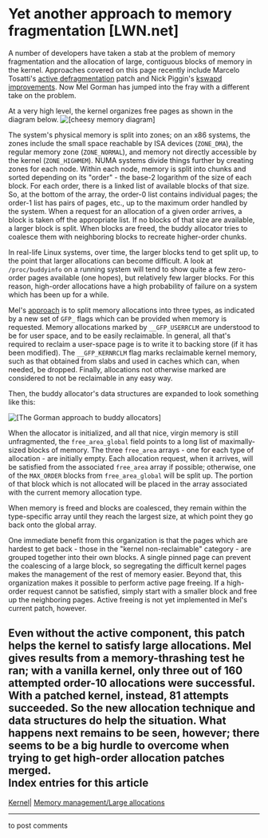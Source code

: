 # Yet another approach to memory fragmentation [LWN.net]

A number of developers have taken a stab at the problem of memory fragmentation and the allocation of large, contiguous blocks of memory in the kernel. Approaches covered on this page recently include Marcelo Tosatti's [active defragmentation](/Articles/105021/) patch and Nick Piggin's [kswapd improvements](/Articles/101230/). Now Mel Gorman has jumped into the fray with a different take on the problem. 

At a very high level, the kernel organizes free pages as shown in the diagram below.  ![\[cheesy memory diagram\]](https://static.lwn.net/images/ns/kernel/mmzone1.png)

The system's physical memory is split into zones; on an x86 systems, the zones include the small space reachable by ISA devices (`ZONE_DMA`), the regular memory zone (`ZONE_NORMAL`), and memory not directly accessible by the kernel (`ZONE_HIGHMEM`). NUMA systems divide things further by creating zones for each node. Within each node, memory is split into chunks and sorted depending on its "order" - the base-2 logarithm of the size of each block. For each order, there is a linked list of available blocks of that size. So, at the bottom of the array, the order-0 list contains individual pages; the order-1 list has pairs of pages, etc., up to the maximum order handled by the system. When a request for an allocation of a given order arrives, a block is taken off the appropriate list. If no blocks of that size are available, a larger block is split. When blocks are freed, the buddy allocator tries to coalesce them with neighboring blocks to recreate higher-order chunks. 

In real-life Linux systems, over time, the larger blocks tend to get split up, to the point that larger allocations can become difficult. A look at `/proc/buddyinfo` on a running system will tend to show quite a few zero-order pages available (one hopes), but relatively few larger blocks. For this reason, high-order allocations have a high probability of failure on a system which has been up for a while. 

Mel's [approach](/Articles/121600/) is to split memory allocations into three types, as indicated by a new set of `GFP_` flags which can be provided when memory is requested. Memory allocations marked by `__GFP_USERRCLM` are understood to be for user space, and to be easily reclaimable. In general, all that's required to reclaim a user-space page is to write it to backing store (if it has been modified). The `__GFP_KERNRCLM` flag marks reclaimable kernel memory, such as that obtained from slabs and used in caches which can, when needed, be dropped. Finally, allocations not otherwise marked are considered to not be reclaimable in any easy way. 

Then, the buddy allocator's data structures are expanded to look something like this: 

![\[The Gorman approach to buddy allocators\]](https://static.lwn.net/images/ns/kernel/mmzone-mg.png)

When the allocator is initialized, and all that nice, virgin memory is still unfragmented, the `free_area_global` field points to a long list of maximally-sized blocks of memory. The three `free_area` arrays - one for each type of allocation - are initially empty. Each allocation request, when it arrives, will be satisfied from the associated `free_area` array if possible; otherwise, one of the `MAX_ORDER` blocks from `free_area_global` will be split up. The portion of that block which is not allocated will be placed in the array associated with the current memory allocation type. 

When memory is freed and blocks are coalesced, they remain within the type-specific array until they reach the largest size, at which point they go back onto the global array. 

One immediate benefit from this organization is that the pages which are hardest to get back - those in the "kernel non-reclaimable" category - are grouped together into their own blocks. A single pinned page can prevent the coalescing of a large block, so segregating the difficult kernel pages makes the management of the rest of memory easier. Beyond that, this organization makes it possible to perform active page freeing. If a high-order request cannot be satisfied, simply start with a smaller block and free up the neighboring pages. Active freeing is not yet implemented in Mel's current patch, however. 

Even without the active component, this patch helps the kernel to satisfy large allocations. Mel gives results from a memory-thrashing test he ran; with a vanilla kernel, only three out of 160 attempted order-10 allocations were successful. With a patched kernel, instead, 81 attempts succeeded. So the new allocation technique and data structures do help the situation. What happens next remains to be seen, however; there seems to be a big hurdle to overcome when trying to get high-order allocation patches merged.  
Index entries for this article  
---  
[Kernel](/Kernel/Index)| [Memory management/Large allocations](/Kernel/Index#Memory_management-Large_allocations)  
  


* * *

to post comments 
